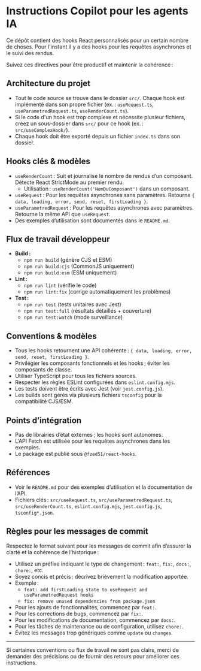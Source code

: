 # Instructions Copilot pour les agents IA

Ce dépôt contient des hooks React personnalisés pour un certain nombre de choses. Pour l'instant il y a des hooks pour les requêtes asynchrones et le suivi des rendus. 

Suivez ces directives pour être productif et maintenir la cohérence :

## Architecture du projet
- Tout le code source se trouve dans le dossier `src/`. Chaque hook est implémenté dans son propre fichier (ex. : `useRequest.ts`, `useParametredRequest.ts`, `useRenderCount.ts`).
- Si le code d'un hook est trop complexe et nécessite plusieur fichiers, créez un sous-dossier dans `src/` pour ce hook (ex. : `src/useComplexHook/`).
- Chaque hook doit être exporté depuis un fichier `index.ts` dans son dossier.

## Hooks clés & modèles
- `useRenderCount` : Suit et journalise le nombre de rendus d’un composant. Détecte React StrictMode au premier rendu.
  - Utilisation : `useRenderCount('NomDuComposant')` dans un composant.
- `useRequest` : Pour les requêtes asynchrones sans paramètres. Retourne `{ data, loading, error, send, reset, firstLoading }`.
- `useParametredRequest` : Pour les requêtes asynchrones avec paramètres. Retourne la même API que `useRequest`.
- Des exemples d’utilisation sont documentés dans le `README.md`.

## Flux de travail développeur
- **Build :**
  - `npm run build` (génère CJS et ESM)
  - `npm run build:cjs` (CommonJS uniquement)
  - `npm run build:esm` (ESM uniquement)
- **Lint :**
  - `npm run lint` (vérifie le code)
  - `npm run lint:fix` (corrige automatiquement les problèmes)
- **Test :**
  - `npm run test` (tests unitaires avec Jest)
  - `npm run test:full` (résultats détaillés + couverture)
  - `npm run test:watch` (mode surveillance)


## Conventions & modèles
- Tous les hooks retournent une API cohérente : `{ data, loading, error, send, reset, firstLoading }`.
- Privilégier les composants fonctionnels et les hooks ; éviter les composants de classe.
- Utiliser TypeScript pour tous les fichiers sources.
- Respecter les règles ESLint configurées dans `eslint.config.mjs`.
- Les tests doivent être écrits avec Jest (voir `jest.config.js`).
- Les builds sont gérés via plusieurs fichiers `tsconfig` pour la compatibilité CJS/ESM.

## Points d’intégration
- Pas de librairies d’état externes ; les hooks sont autonomes.
- L’API Fetch est utilisée pour les requêtes asynchrones dans les exemples.
- Le package est publié sous `@fzed51/react-hooks`.

## Références
- Voir le `README.md` pour des exemples d’utilisation et la documentation de l’API.
- Fichiers clés : `src/useRequest.ts`, `src/useParametredRequest.ts`, `src/useRenderCount.ts`, `eslint.config.mjs`, `jest.config.js`, `tsconfig*.json`.

## Règles pour les messages de commit

Respectez le format suivant pour les messages de commit afin d’assurer la clarté et la cohérence de l’historique :

- Utilisez un préfixe indiquant le type de changement : `feat:`, `fix:`, `docs:`, `chore:`, etc.
- Soyez concis et précis : décrivez brièvement la modification apportée.
- Exemple :
  - `feat: add firstLoading state to useRequest and useParametredRequest hooks`
  - `fix: remove unused dependencies from package.json`
- Pour les ajouts de fonctionnalités, commencez par `feat:`.
- Pour les corrections de bugs, commencez par `fix:`.
- Pour les modifications de documentation, commencez par `docs:`.
- Pour les tâches de maintenance ou de configuration, utilisez `chore:`.
- Évitez les messages trop génériques comme `update` ou `changes`.

---

Si certaines conventions ou flux de travail ne sont pas clairs, merci de demander des précisions ou de fournir des retours pour améliorer ces instructions.
